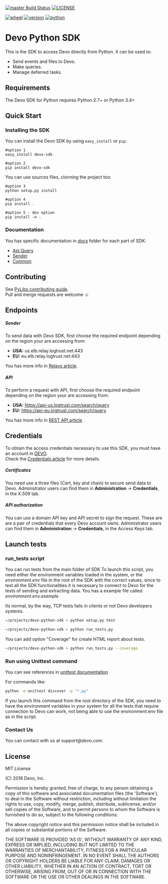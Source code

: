 
[![master Build Status](https://travis-ci.com/DevoInc/python-sdk.svg?branch=master)](https://travis-ci.com/DevoInc/python-sdk) [![LICENSE](https://img.shields.io/dub/l/vibe-d.svg)](https://github.com/DevoInc/python-sdk/blob/master/LICENSE)

[![wheel](https://img.shields.io/badge/wheel-yes-brightgreen.svg)](https://pypi.org/project/devo-sdk/) [![version](https://img.shields.io/badge/version-1.6.1-blue.svg)](https://pypi.org/project/devo-sdk/) [![python](https://img.shields.io/badge/python-2.7%20%7C%203.3%20%7C%203.4%20%7C%203.5%20%7C%203.6%20%7C%203.7-blue.svg)](https://pypi.org/project/devo-sdk/)


# Devo Python SDK

This is the SDK to access Devo directly from Python. It can be used to:
* Send events and files to Devo.
* Make queries.
* Manage deferred tasks.

## Requirements

The Devo SDK for Python requires Python 2.7+ or Python 3.4+ 

## Quick Start
### Installing the SDK


You can install the Devo SDK by using `easy_install` or `pip`:

    #option 1
    easy_install devo-sdk
    
    #option 2
    pip install devo-sdk


You can use sources files, clonning the project too:

    #option 3
    python setup.py install
    
    #option 4
    pip install .
    
    #option 5 - dev option
    pip install -e .

### Documentation

You has specific documentation in _[docs](docs)_ folder for each part of SDK:
* [Api Query](docs/api.md)
* [Sender](docs/sender.md)
* [Common](docs/common.md)


## Contributing
See [PyLibs contributing guide](CONTRIBUTING.md).<br/>
Pull and merge requests are welcome ☺

## Endpoints
##### Sender
To send data with Devo SDK, first choose the required endpoint depending on the region your are accessing from:
 * **USA:** 	us.elb.relay.logtrust.net:443
 * **EU:**   	eu.elb.relay.logtrust.net:443

You has more info in [Relays article](https://docs.devo.com/confluence/docs/system-configuration/relays).

##### API
To perform a request with API, first choose the required endpoint depending on the region your are accessing from:
 * **USA:** 	https://api-us.logtrust.com/search/query
 * **EU:**   	https://api-eu.logtrust.com/search/query

You has more info in [REST API article](https://docs.devo.com/confluence/docs/api/rest-api-v2) .

## Credentials
To obtain the access credentials necessary to use this SDK, you must have an account in [DEVO](https://www.devo.com/).<br/>
Check the [Credentials article](https://docs.devo.com/confluence/docs/administration/administration-credentials) for more details. 

##### Certificates
You need use a three files (Cert, key and chain) to secure send data to Devo. 
Administrator users can find them in **Administration** → **Credentials**, in the X.509 tab. 

##### API authorization
You can use a domain API key and API secret to sign the request. These are are a pair of credentials that every 
Devo account owns. Administrator users can find them in **Administration** → **Credentials**, in the Access Keys tab. 

## Launch tests
### run_tests script
You can run tests from the main folder of SDK
To launch this script, you need either the environment variables loaded in the system, or the _environment.env_ file in the root of the SDK with the correct values, since to test all the SDK functionalities it is necessary to connect to Devo for the tests of sending and extracting data. You has a example file called _environment.env.example_

Its normal, by the way, TCP tests fails in clients or not Devo developers systems.

```bash
~/projects/devo-python-sdk > python setup.py test 
```

```bash
~/projects/devo-python-sdk > python run_tests.py
```

You can add option "Coverage" for create HTML report about tests.

```bash
~/projects/devo-python-sdk > python run_tests.py --coverage
```


### Run using Unittest command

You can see references in [unittest documentation](https://docs.python.org/3/library/unittest.html)

For commands like:

```bash
python -m unittest discover -p "*.py" 
```

If you launch this command from the root directory of the SDK, you need to have the environment variables in your 
system for all the tests that require connection to Devo can work, not being able to use the environment.env file 
as in the script.


### Contact Us

You can contact with us at _support@devo.com_.

## License
MIT License

(C) 2018 Devo, Inc.

Permission is hereby granted, free of charge, to any person obtaining a copy of
this software and associated documentation files (the 'Software'), to deal in
the Software without restriction, including without limitation the rights to
use, copy, modify, merge, publish, distribute, sublicense, and/or sell copies of
the Software, and to permit persons to whom the Software is furnished to do so,
subject to the following conditions:

The above copyright notice and this permission notice shall be included in all
copies or substantial portions of the Software.

THE SOFTWARE IS PROVIDED 'AS IS', WITHOUT WARRANTY OF ANY KIND, EXPRESS OR
IMPLIED, INCLUDING BUT NOT LIMITED TO THE WARRANTIES OF MERCHANTABILITY, FITNESS
FOR A PARTICULAR PURPOSE AND NONINFRINGEMENT. IN NO EVENT SHALL THE AUTHORS OR
COPYRIGHT HOLDERS BE LIABLE FOR ANY CLAIM, DAMAGES OR OTHER LIABILITY, WHETHER
IN AN ACTION OF CONTRACT, TORT OR OTHERWISE, ARISING FROM, OUT OF OR IN
CONNECTION WITH THE SOFTWARE OR THE USE OR OTHER DEALINGS IN THE SOFTWARE.
